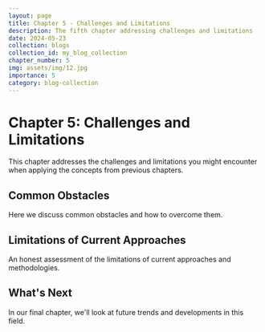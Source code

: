 ```yaml
---
layout: page
title: Chapter 5 - Challenges and Limitations
description: The fifth chapter addressing challenges and limitations
date: 2024-05-23
collection: blogs
collection_id: my_blog_collection
chapter_number: 5
img: assets/img/12.jpg
importance: 5
category: blog-collection
---
```


# Chapter 5: Challenges and Limitations

This chapter addresses the challenges and limitations you might encounter when applying the concepts from previous chapters.

## Common Obstacles

Here we discuss common obstacles and how to overcome them.

## Limitations of Current Approaches

An honest assessment of the limitations of current approaches and methodologies.

## What's Next

In our final chapter, we'll look at future trends and developments in this field.
